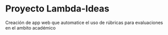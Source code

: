 # Proyecto Lambda-Ideas
Creación de app web que automatice el uso de rúbricas para evaluaciones en el ambito académico
